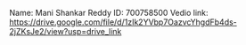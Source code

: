 Name: Mani Shankar Reddy 
ID: 700758500
Vedio link: https://drive.google.com/file/d/1zIk2YVbp7OazvcYhgdFb4ds-2jZKsJe2/view?usp=drive_link
